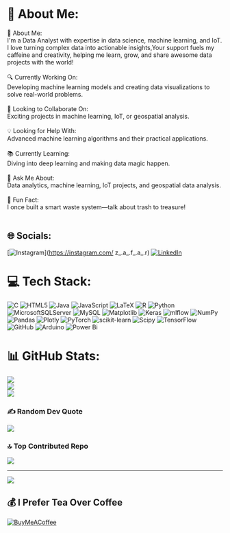 # 💫 About Me:
👋 About Me:<br>I'm a Data Analyst with expertise in data science, machine learning, and IoT. I love turning complex data into actionable insights,Your support fuels my caffeine and creativity, helping me learn, grow, and share awesome data projects with the world!<br><br>🔍 Currently Working On:<br>Developing machine learning models and creating data visualizations to solve real-world problems.<br><br>🤝 Looking to Collaborate On:<br>Exciting projects in machine learning, IoT, or geospatial analysis.<br><br>💡 Looking for Help With:<br>Advanced machine learning algorithms and their practical applications.<br><br>📚 Currently Learning:<br>Diving into deep learning and making data magic happen.<br><br>💬 Ask Me About:<br>Data analytics, machine learning, IoT projects, and geospatial data analysis.<br><br>🎉 Fun Fact:<br> I once built a smart waste system—talk about trash to treasure!<br><br>


## 🌐 Socials:
[![Instagram](https://img.shields.io/badge/Instagram-%23E4405F.svg?logo=Instagram&logoColor=white)](https://instagram.com/ z_.a_.f_.a_.r) [![LinkedIn](https://img.shields.io/badge/LinkedIn-%230077B5.svg?logo=linkedin&logoColor=white)](https://linkedin.com/in/Safarkhans) 

# 💻 Tech Stack:
![C](https://img.shields.io/badge/c-%2300599C.svg?style=for-the-badge&logo=c&logoColor=white) ![HTML5](https://img.shields.io/badge/html5-%23E34F26.svg?style=for-the-badge&logo=html5&logoColor=white) ![Java](https://img.shields.io/badge/java-%23ED8B00.svg?style=for-the-badge&logo=openjdk&logoColor=white) ![JavaScript](https://img.shields.io/badge/javascript-%23323330.svg?style=for-the-badge&logo=javascript&logoColor=%23F7DF1E) ![LaTeX](https://img.shields.io/badge/latex-%23008080.svg?style=for-the-badge&logo=latex&logoColor=white) ![R](https://img.shields.io/badge/r-%23276DC3.svg?style=for-the-badge&logo=r&logoColor=white) ![Python](https://img.shields.io/badge/python-3670A0?style=for-the-badge&logo=python&logoColor=ffdd54) ![MicrosoftSQLServer](https://img.shields.io/badge/Microsoft%20SQL%20Server-CC2927?style=for-the-badge&logo=microsoft%20sql%20server&logoColor=white) ![MySQL](https://img.shields.io/badge/mysql-4479A1.svg?style=for-the-badge&logo=mysql&logoColor=white) ![Matplotlib](https://img.shields.io/badge/Matplotlib-%23ffffff.svg?style=for-the-badge&logo=Matplotlib&logoColor=black) ![Keras](https://img.shields.io/badge/Keras-%23D00000.svg?style=for-the-badge&logo=Keras&logoColor=white) ![mlflow](https://img.shields.io/badge/mlflow-%23d9ead3.svg?style=for-the-badge&logo=numpy&logoColor=blue) ![NumPy](https://img.shields.io/badge/numpy-%23013243.svg?style=for-the-badge&logo=numpy&logoColor=white) ![Pandas](https://img.shields.io/badge/pandas-%23150458.svg?style=for-the-badge&logo=pandas&logoColor=white) ![Plotly](https://img.shields.io/badge/Plotly-%233F4F75.svg?style=for-the-badge&logo=plotly&logoColor=white) ![PyTorch](https://img.shields.io/badge/PyTorch-%23EE4C2C.svg?style=for-the-badge&logo=PyTorch&logoColor=white) ![scikit-learn](https://img.shields.io/badge/scikit--learn-%23F7931E.svg?style=for-the-badge&logo=scikit-learn&logoColor=white) ![Scipy](https://img.shields.io/badge/SciPy-%230C55A5.svg?style=for-the-badge&logo=scipy&logoColor=%white) ![TensorFlow](https://img.shields.io/badge/TensorFlow-%23FF6F00.svg?style=for-the-badge&logo=TensorFlow&logoColor=white) ![GitHub](https://img.shields.io/badge/github-%23121011.svg?style=for-the-badge&logo=github&logoColor=white) ![Arduino](https://img.shields.io/badge/-Arduino-00979D?style=for-the-badge&logo=Arduino&logoColor=white) ![Power Bi](https://img.shields.io/badge/power_bi-F2C811?style=for-the-badge&logo=powerbi&logoColor=black)
# 📊 GitHub Stats:
![](https://github-readme-stats.vercel.app/api?username=SAFAR-Aly&theme=dark&hide_border=false&include_all_commits=false&count_private=false)<br/>
![](https://github-readme-streak-stats.herokuapp.com/?user=SAFAR-Aly&theme=dark&hide_border=false)<br/>
![](https://github-readme-stats.vercel.app/api/top-langs/?username=SAFAR-Aly&theme=dark&hide_border=false&include_all_commits=false&count_private=false&layout=compact)

### ✍️ Random Dev Quote
![](https://quotes-github-readme.vercel.app/api?type=horizontal&theme=dark)

### 🔝 Top Contributed Repo
![](https://github-contributor-stats.vercel.app/api?username=SAFAR-Aly&limit=5&theme=dark&combine_all_yearly_contributions=true)

---
[![](https://visitcount.itsvg.in/api?id=SAFAR-Aly&icon=0&color=0)](https://visitcount.itsvg.in)

  ## 💰 I Prefer Tea Over Coffee
  [![BuyMeACoffee](https://img.shields.io/badge/Buy%20Me%20a%20Coffee-ffdd00?style=for-the-badge&logo=buy-me-a-coffee&logoColor=black)](https://buymeacoffee.com/safarkhan) 

  
<!-- Proudly created with GPRM ( https://gprm.itsvg.in ) -->
